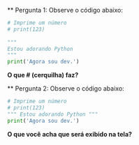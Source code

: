 ** Pergunta 1:
Observe o código abaixo:

~~~~python
# Imprime um número
# print(123)
 
"""
Estou adorando Python
"""
print('Agora sou dev.')
~~~~
**O que # (cerquilha) faz?**

** Pergunta 2:
Observe o código abaixo:
~~~~python
# Imprime um número
# print(123) 
""" Estou adorando Python """
print('Agora sou dev.')
~~~~
**O que você acha que será exibido na tela?**




